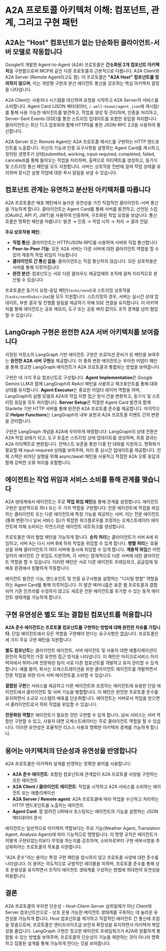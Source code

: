 # A2A 프로토콜 아키텍처 이해: 컴포넌트, 관계, 그리고 구현 패턴

## A2A는 "Host" 컴포넌트가 없는 단순화된 클라이언트-서버 모델로 작동합니다

Google이 개발한 Agent-to-Agent (A2A) 프로토콜은 **간소화된 2개 컴포넌트 아키텍처**를 구현함으로써 MCP와 같은 다른 프로토콜과 근본적으로 다릅니다: A2A Client와 A2A Server (Remote Agent라고도 함). 이 프로토콜은 **"A2A Host" 컴포넌트를 정의하지 않으며**, 이는 개방형 구현과 분산 에이전트 통신을 강조하는 핵심 아키텍처 결정을 나타냅니다.

A2A Client는 사용자나 시스템을 대신하여 요청을 시작하고 A2A Server의 서비스를 소비합니다. Agent Card (JSON 메타데이터, `/.well-known/agent.json`에 게시됨)를 통해 사용 가능한 에이전트를 발견하고, 작업을 생성 및 관리하며, 인증을 처리하고, Server-Sent Events (SSE)를 통한 스트리밍 업데이트를 포함한 응답을 처리합니다. 클라이언트는 최신 TLS 암호화와 함께 HTTPS를 통한 JSON-RPC 2.0을 사용하여 통신합니다.

A2A Server 또는 Remote Agent는 A2A 프로토콜 메서드를 구현하는 HTTP 엔드포인트를 노출합니다. 자신의 기능과 인증 요구사항을 설명하는 Agent Card를 게시하고, 정의된 생명주기 상태(submitted, working, input-required, completed, failed, canceled)를 통해 들어오는 작업을 처리하며, 출력으로 아티팩트를 생성하고, 동기식 및 스트리밍 통신 패턴을 모두 지원합니다. 서버는 상호작용 전반에 걸쳐 작업 상태를 유지하며 장시간 실행 작업에 대한 푸시 알림을 보낼 수 있습니다.

## 컴포넌트 관계는 유연하고 분산된 아키텍처를 따릅니다

A2A 프로토콜은 배포 패턴에서 놀라운 유연성을 가진 직접적인 클라이언트-서버 통신을 가능하게 합니다. 클라이언트는 Agent Card를 통해 서버를 발견하고, 선언된 스킴(OAuth2, API 키, JWT)을 사용하여 인증하며, 구조화된 작업 요청을 보냅니다. 통신 흐름은 명확한 패턴을 따릅니다: 발견 → 인증 → 작업 시작 → 처리 → 결과 전달.

**주요 상호작용 패턴:**
- **직접 통신**: 클라이언트는 HTTP/JSON-RPC를 사용하여 서버와 직접 통신합니다
- **Peer-to-Peer 기능**: 모든 A2A 서버는 다른 서버에 대한 클라이언트 역할을 할 수 있어 계층적 작업 위임이 가능합니다
- **클라이언트 간 통신 없음**: 클라이언트는 직접 통신하지 않습니다. 모든 상호작용은 서버를 통해 이루어집니다
- **완전 분산**: 컴포넌트는 서로 다른 클라우드 제공업체와 조직에 걸쳐 지리적으로 분산될 수 있습니다

프로토콜은 동기식 요청-응답 패턴(`tasks/send`)과 스트리밍 상호작용(`tasks/sendSubscribe`)을 모두 지원합니다. 스트리밍의 경우, 서버는 실시간 상태 업데이트, 부분 결과 및 진행률 알림을 제공하기 위해 SSE 연결을 유지합니다. 이 아키텍처를 통해 에이전트는 공유 메모리, 도구 또는 공동 배치 없이도 조직 경계를 넘어 협업할 수 있습니다.

## LangGraph 구현은 완전한 A2A 서버 아키텍처를 보여줍니다

지정된 저장소의 LangGraph 기반 에이전트 구현은 프로덕션 준비가 된 패턴을 보여주는 **완전한 A2A 서버 구현**을 제공합니다. 이 통화 변환 에이전트는 우아한 어댑터 패턴을 통해 정교한 LangGraph 에이전트가 A2A 프로토콜과 통합되는 방법을 보여줍니다.

구현은 네 가지 주요 컴포넌트로 구성됩니다. **Agent Implementation**은 Google Gemini LLM과 함께 LangGraph의 ReAct 패턴을 사용하고 체크포인트를 통해 대화 상태를 유지합니다. **Agent Executor**는 중요한 어댑터 레이어 역할을 하며, LangGraph의 실행 모델과 A2A의 작업 지향 접근 방식 간을 변환하고, 동기식 및 스트리밍 응답을 모두 처리합니다. **Server Setup**은 적절한 Agent Card 발견과 함께 Starlette 기반 HTTP 서버를 통해 완전한 A2A 프로토콜 준수를 제공합니다. 마지막으로 **Helper Functions**는 LangGraph의 내부 표현과 A2A 프로토콜 이벤트 간의 변환을 관리합니다.

구현은 LangGraph 개념을 A2A에 우아하게 매핑합니다: LangGraph의 상태 전환은 A2A 작업 상태가 되고, 도구 호출은 스트리밍 상태 업데이트를 생성하며, 최종 결과는 A2A 아티팩트로 변환됩니다. 컨텍스트 보존을 통한 다중 턴 대화를 지원하고, 명확화가 필요할 때 input-required 상태를 보여주며, 처리 중 실시간 업데이트를 제공합니다. 전체 스택은 비차단 실행을 위해 async/await 패턴을 사용하고 적절한 A2A 오류 응답과 함께 강력한 오류 처리를 포함합니다.

## 에이전트는 작업 위임과 서비스 소비를 통해 관계를 맺습니다

A2A 생태계에서 에이전트는 주로 **작업 위임 패턴**을 통해 관계를 설정합니다. 에이전트 구현은 일반적으로 하나 또는 두 가지 역할을 구현합니다: 전문 에이전트에 작업을 위임하는 클라이언트 또는 다른 에이전트에 특정 기능을 제공하는 서버. 이는 전문 에이전트(통화 변환기나 날씨 서비스 등)가 복잡한 워크플로우를 조정하는 오케스트레이터 에이전트에 의해 소비되는 자연스러운 에이전트 네트워크를 생성합니다.

프로토콜은 여러 협업 패턴을 가능하게 합니다. **순차 처리**는 클라이언트가 서버 A에 위임하고, 서버 A는 다시 서버 B에 하위 작업을 위임할 수 있게 합니다. **병렬 처리**는 효율성을 위해 클라이언트가 여러 서버에 동시에 위임할 수 있게 합니다. **계층적 위임**은 어떤 깊이의 에이전트 간 위임도 지원하며, 각 서버는 잠재적으로 다른 서버에 대한 클라이언트 역할을 할 수 있습니다. 이러한 패턴은 서로 다른 에이전트 프레임워크, 공급업체 및 배포 환경에서 원활하게 작동합니다.

에이전트 발견은 기능, 엔드포인트 및 인증 요구사항을 설명하는 "디지털 명함" 역할을 하는 Agent Card를 통해 이루어집니다. 이 발견 메커니즘은 표준 웹 프로토콜과 결합되어 기존 인프라를 수정하지 않고도 새로운 전문 에이전트를 추가할 수 있는 동적 에이전트 생태계를 가능하게 합니다.

## 구현 유연성은 별도 또는 결합된 컴포넌트를 허용합니다

**A2A 준수 에이전트는 프로토콜 컴포넌트를 구현하는 방법에 대해 완전한 자유를 가집니다.** 단일 에이전트에서 모든 역할을 구현해야 한다는 요구사항은 없습니다. 프로토콜은 세 가지 주요 구현 패턴을 지원합니다:

**별도 컴포넌트**는 클라이언트 에이전트, 서버 에이전트 및 사용자 대면 애플리케이션이 완전히 독립적인 가장 유연한 접근 방식을 나타냅니다. 이 패턴은 마이크로서비스 아키텍처에서 뛰어나며 전문화된 팀이 서로 다른 컴포넌트를 개발하고 유지 관리할 수 있게 합니다. 예를 들어, 회사는 오케스트레이션을 위한 클라이언트 에이전트를 개발하면서 전문 작업을 위한 타사 서버 에이전트를 소비할 수 있습니다.

**결합된 구현**은 서비스를 제공하고 다른 에이전트와 조정하는 에이전트에 유용한 단일 에이전트에서 클라이언트 및 서버 기능을 병합합니다. 이 패턴은 완전한 프로토콜 준수를 유지하면서 소규모 시스템의 배포를 단순화합니다. 에이전트는 서버로서 작업을 받으면서 클라이언트로서 하위 작업을 위임할 수 있습니다.

**전문화된 역할**은 에이전트가 필요한 것만 구현할 수 있게 합니다. 날씨 서비스는 서버 역할만 구현할 수 있고, 사용자 대면 오케스트레이터는 주로 클라이언트 역할을 할 수 있습니다. 이러한 유연성은 효율적인 리소스 사용과 명확한 아키텍처 경계를 가능하게 합니다.

## 용어는 아키텍처의 단순성과 유연성을 반영합니다

A2A 프로토콜은 아키텍처 설계를 반영하는 정확한 용어를 사용합니다:

- **A2A 준수 에이전트**: 포함된 컴포넌트에 관계없이 A2A 프로토콜 사양을 구현하는 모든 에이전트
- **A2A Client / 클라이언트 에이전트**: 작업을 시작하고 A2A 서비스를 소비하는 에이전트 또는 애플리케이션
- **A2A Server / Remote agent**: A2A 프로토콜에 따라 작업을 수신하고 처리하는 HTTP 엔드포인트를 노출하는 에이전트
- **Agent Card**: 잘 알려진 URI에서 호스팅되는 에이전트의 기능을 설명하는 JSON 메타데이터 문서

에이전트는 일반적으로 아키텍처 역할보다는 주요 기능(Weather Agent, Translation Agent, Analysis Agent)에 따라 기능적으로 명명됩니다. 이 명명 규칙은 에이전트가 어떻게 구현되었는지보다 무엇을 하는지를 강조하며, 소비자로부터 구현 세부사항을 추상화하려는 프로토콜의 목표를 지원합니다.

"A2A 준수"라는 용어는 특정 구현 패턴을 암시하지 않고 프로토콜 사양에 대한 준수를 나타냅니다. 이 용어는 의도적으로 규범적인 레이블을 피하며, 프로토콜 준수를 통해 상호 운용성을 유지하면서 조직이 에이전트 생태계를 구성하는 방법에 최대한의 유연성을 허용합니다.

## 결론

A2A 프로토콜의 우아한 단순성 - Host-Client-Server 삼위일체가 아닌 Client와 Server 컴포넌트만으로 - 상호 운용 가능한 에이전트 생태계를 구축하는 데 놀라운 유연성을 가능하게 합니다. Host 컴포넌트를 제거하고 직접적인 에이전트 간 통신에 초점을 맞춤으로써, 프로토콜은 엔터프라이즈급 보안과 확장성을 유지하면서 아키텍처 복잡성을 줄입니다. LangGraph 구현은 정교한 에이전트 프레임워크가 A2A와 원활하게 통합될 수 있는 방법을 보여주며, 프로토콜의 단순성이 기능을 제한하는 것이 아니라 명확하고 집중된 설계를 통해 가능하게 한다는 것을 보여줍니다.